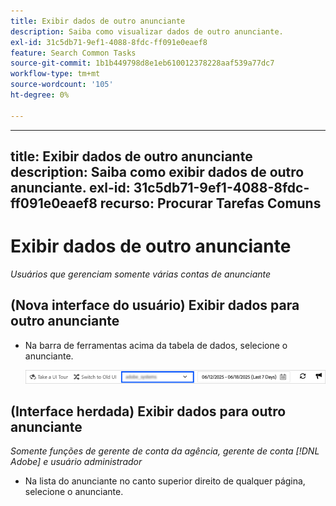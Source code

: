 ```yaml
---
title: Exibir dados de outro anunciante
description: Saiba como visualizar dados de outro anunciante.
exl-id: 31c5db71-9ef1-4088-8fdc-ff091e0eaef8
feature: Search Common Tasks
source-git-commit: 1b1b449798d8e1eb610012378228aaf539a77dc7
workflow-type: tm+mt
source-wordcount: '105'
ht-degree: 0%

---
```


---
title: Exibir dados de outro anunciante
description: Saiba como exibir dados de outro anunciante.
exl-id: 31c5db71-9ef1-4088-8fdc-ff091e0eaef8
recurso: Procurar Tarefas Comuns
---
# Exibir dados de outro anunciante

*Usuários que gerenciam somente várias contas de anunciante*

## (Nova interface do usuário) Exibir dados para outro anunciante

* Na barra de ferramentas acima da tabela de dados, selecione o anunciante.

  ![Seletor do anunciante na barra de ferramentas](/help/search-social-commerce/assets/advertiser-selector.png "Seletor do anunciante na barra de ferramentas")

## (Interface herdada) Exibir dados para outro anunciante

*Somente funções de gerente de conta da agência, gerente de conta [!DNL Adobe] e usuário administrador*

* Na lista do anunciante no canto superior direito de qualquer página, selecione o anunciante.
